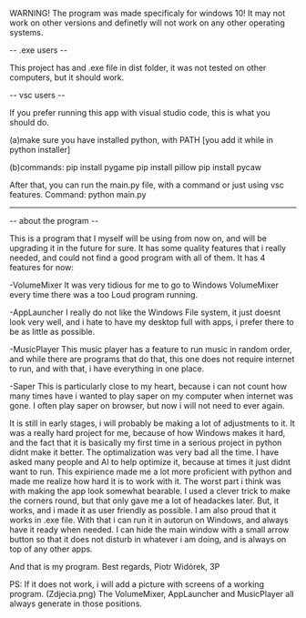 WARNING!
The program was made specificaly for windows 10! It may not work on other versions and definetly will not work on any other operating systems.

-- .exe users --

This project has and .exe file in dist folder, it was not tested on other computers, but it should work.

-- vsc users --

If you prefer running this app with visual studio code, this is what you should do.

(a)make sure you have installed python, with PATH [you add it while in python installer]

(b)commands:
pip install pygame
pip install pillow
pip install pycaw

After that, you can run the main.py file, with a command or just using vsc features.
Command:
python main.py

---

-- about the program --

This is a program that I myself will be using from now on, and will be upgrading it in the future for sure. It has some quality features that i really needed, and could not find a good program with all of them. It has 4 features for now:


-VolumeMixer
    It was very tidious for me to go to Windows VolumeMixer every time there was a too Loud 
    program running.
    
-AppLauncher
    I really do not like the Windows File system, it just doesnt look very well, and i hate to have
    my desktop full with apps, i prefer there to be as little as possible.
    
-MusicPlayer
    This music player has a feature to run music in random order, and while there are programs 
    that do that, this one does not require internet to run, and with that, i have everything in
    one place.
    
-Saper
    This is particularly close to my heart, because i can not count how many times have i wanted
    to play saper on my computer when internet was gone. I often play saper on browser, but now i will not need to ever again.


It is still in early stages, i will probably be making a lot of adjustments to it. It was
a really hard project for me, because of how Windows makes it hard, and the fact that it is 
basically my first time in a serious project in python didnt make it better. The optimalization 
was very bad all the time. I have asked many people and AI to help optimize it, because at times
it just didnt want to run. This expirience made me a lot more proficient with python and made
me realize how hard it is to work with it. The worst part i think was with making the app look
somewhat bearable. I used a clever trick to make the corners round, but that only gave me a lot of
headackes later. But, it works, and i made it as user friendly as possible. I am also proud that it
works in .exe file. With that i can run it in autorun on Windows, and always have it ready when 
needed. I can hide the main window with a small arrow button so that it does not disturb in 
whatever i am doing, and is always on top of any other apps.

And that is my program.
Best regards,
Piotr Widórek, 3P

PS:
If it does not work, i will add a picture with screens of a working program. (Zdjecia.png)
The VolumeMixer, AppLauncher and MusicPlayer all always generate in those positions.
